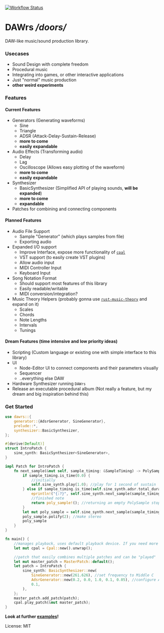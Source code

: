 [![Workflow Status](https://github.com/XBagon/dawrs/workflows/main/badge.svg)](https://github.com/XBagon/dawrs/actions?query=workflow%3A%22main%22)

# DAWrs */doors/*

DAW-like music/sound production library.

### Usecases
* Sound Design with complete freedom
* Procedural music
* Integrating into games, or other interactive applications
* Just "normal" music production
* **other weird experiments**

### Features

#### Current Features
* Generators (Generating waveforms)
    * Sine
    * Triangle
    * ADSR (Attack-Delay-Sustain-Release)
    * **more to come**
    * **easily expandable**
* Audio Effects (Transforming audio)
    * Delay
    * Lag
    * Oscilloscope (Allows easy plotting of the waveform)
    * **more to come**
    * **easily expandable**
* Synthesizer
    * BasicSynthesizer (Simplified API of playing sounds, **will be expanded**)
    * **more to come**
    * **expandable**
* Patches for combining and connecting components

#### Planned Features
* Audio File Support
    * Sample "Generator" (which plays samples from file)
    * Exporting audio
* Expanded I/O support
    * Improve Interface, expose more functionality of [`cpal`](https://crates.io/crates/cpal)
    * VST support (to easily create VST plugins)
    * Allow audio input
    * MIDI Controller Input
    * Keyboard Input
* Song Notation Format
    * Should support most features of this library
    * Easily readable/writable
    * MIDI conversion/integration?
* Music Theory Helpers (probably gonna use [`rust-music-theory`](https://crates.io/crates/rust-music-theory) and expand on it)
    * Scales
    * Chords
    * Note Lengths
    * Intervals
    * Tunings

#### Dream Features (time intensive and low priority ideas)
* Scripting (Custom language or existing one with simple interface to this library)
* UI
    * Node-Editor UI to connect components and their parameters visually
    * Sequencer
    * ..everything else DAW
* Hardware Synthesizer running `DAWrs`
* Release an executable procedural album (Not really a feature, but my dream and big inspiration behind this)

### Get Started

```rust
use dawrs::{
    generator::{AdsrGenerator, SineGenerator},
    prelude::*,
    synthesizer::BasicSynthesizer,
};

#[derive(Default)]
struct IntroPatch {
    sine_synth: BasicSynthesizer<SineGenerator>,
}

impl Patch for IntroPatch {
    fn next_sample(&mut self, sample_timing: &SampleTiming) -> PolySample {
        if sample_timing.is_time(0.0) {
            //initially
            self.sine_synth.play(1.0); //play for 1 second of sustain
        } else if sample_timing.is_time(self.sine_synth.adsr.total_duration()*1.05) {
            eprintln!("{:?}", self.sine_synth.next_sample(sample_timing));
            //finished note
            return poly_sample!(); //returning an empty PolySample stops the patch
        }
        let mut poly_sample = self.sine_synth.next_sample(sample_timing);
        poly_sample.polify(2); //make stereo
        poly_sample
    }
}

fn main() {
    //manages playback, uses default playback device. If you need more options, you have to construct it yourself at the moment.
    let mut cpal = Cpal::new().unwrap();

    //patch that easily combines multiple patches and can be "played"
    let mut master_patch = MasterPatch::default();
    let patch = IntroPatch {
        sine_synth: BasicSynthesizer::new(
            SineGenerator::new(261.626), //set frequency to Middle C
            AdsrGenerator::new(0.2, 0.0, 1.0, 0.1, 0.05), //configure ADSR so there's no clicking sound
            0.1,
        ),
    };
    master_patch.add_patch(patch);
    cpal.play_patch(&mut master_patch);
}
```

**Look at further [examples](https://github.com/XBagon/dawrs/tree/master/examples)!**

License: MIT
